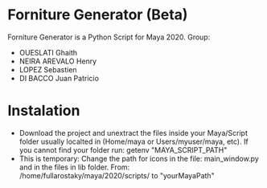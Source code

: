 # Forniture Generator (Beta)

Forniture Generator is a Python Script for Maya 2020.
Group:

  - OUESLATI Ghaith
  - NEIRA AREVALO Henry
  - LOPEZ Sebastien
  - DI BACCO Juan Patricio

# Instalation

  - Download the project and unextract the files inside your Maya/Script folder usually  localted in (Home/maya or Users/myuser/maya, etc). If you cannot find your folder run: getenv "MAYA_SCRIPT_PATH"
  - This is temporary: Change the path for icons in the file: main_window.py and in the files in lib folder. From: /home/fullarostaky/maya/2020/scripts/ to "yourMayaPath"